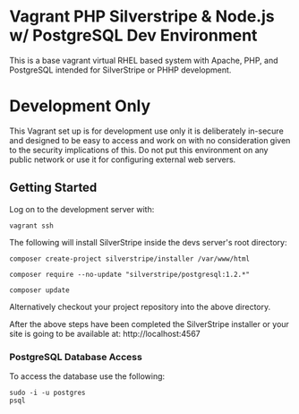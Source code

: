 # Vagrant PHP Silverstripe & Node.js w/ PostgreSQL Dev Environment

This is a base vagrant virtual RHEL based system with Apache, PHP, and PostgreSQL intended for SilverStripe or PHHP development.

Development Only
===
This Vagrant set up is for development use only it is deliberately in-secure and designed to be easy to access and work on with no consideration given to the security implications of this. Do not put this environment on any public network or use it for configuring external web servers.

## Getting Started

Log on to the development server with:

`vagrant ssh`

The following will install SilverStripe inside the devs server's root directory:

```
composer create-project silverstripe/installer /var/www/html

composer require --no-update "silverstripe/postgresql:1.2.*"

composer update
```

Alternatively checkout your project repository into the above directory.

After the above steps have been completed the SilverStripe installer or your site is going to be available at: http://localhost:4567

### PostgreSQL Database Access

To access the database use the following:

```
sudo -i -u postgres
psql
```

